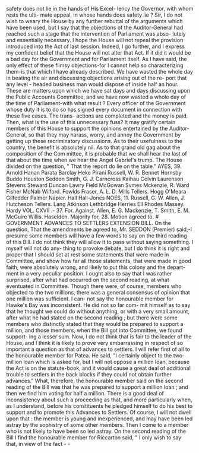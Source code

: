 safety does not lie in the hands of His Excel- lency the Governor, with whom rests the ulti- mate appeal, in whose hands does safety lie ? Sir, I do not wish to weary the House by any further rebuttal of the arguments which have been used, but I say that the objections of the Auditor-General had reached such a stage that the intervention of Parliament was abso- lutely and essentially necessary. I hope the House will not repeal the provision introduced into the Act of last session. Indeed, I go further, and I express my confident belief that the House will not alter that Act. If it did it would be a bad day for the Government and for Parliament itself. As I have said, the only effect of these flimsy objections-for I cannot help so characterizing them-is that which I have already described. We have wasted the whole day in beating the air and discussing objections arising out of the re- port that any level - headed business man would dispose of inside half an hour. These are matters upon which we have sat days and days discussing upon the Public Accounts Committee, and we have now wasted a whole day of the time of Parliament-with what result ? Every officer of the Government whose duty it is to do so has signed every document in connection with these five cases. The trans- actions are completed and the money is paid. Then, what is the use of this unnecessary fuss? It may gratify certain members of this House to support the opinions entertained by the Auditor-General, so that they may harass, worry, and annoy the Government by getting up these recriminatory discussions. As to their usefulness to the country, the benefit is absolutely nil. As to that grand old gag about the composition of the Com mittee, it is probable that we shall hear the last of that about the time when we hear the Angel Gabriel's trump. The House divided on the question, " That the report do lie on the table." AYES, 39. Arnold Hanan Parata Barclay Heke Pirani Russell, W. R. Bennet Hornsby Buddo Houston Seddon Smith, G. J. Carncross Kaihau Colvin Laurenson Stevens Steward Duncan Lawry Field McGowan Svmes Mckenzie, R. Ward Fisher McNab Wilford. Fowlds Fraser, A. L. D. Mills Tellers. Hogg O'Meara Gilfedder Palmer Napier. Hall Hall-Jones NOES, 11. Russell, G. W. Allen, J. Hutcheson Tellers. Lang Atkinson Lethbridge Herries Ell Rhodes Massey. Hardy VOL. CXVII .- 37. For. Against. Allen, E. G. Mackenzie, T. Smith, E. M. McGuire Willis. Haselden. Majority for, 28. Motion agreed to. # GOVERNMENT ADVANCES TO SETTLERS EXTENSION BILL. On the question, That the amendments be agreed to, Mr. SEDDON (Premier) said,-I presume some members will have a few words to say on the third reading of this Bill. I do not think they will allow it to pass without saying something. I myself will not do any- thing to provoke debate, but I do think it is right and proper that I should set at rest some statements that were made in Committee, and show how far all those statements, that were made in good faith, were absolutely wrong, and likely to put this colony and the depart- ment in a very peculiar position. I ought also to say that I was rather surprised, after what had occurred on the second reading, at what eventuated in Committee. Though there were, of course, members who objected to the two millions, there was a general consensus of opinion that one million was sufficient. I can- not say the honourable member for Hawke's Bay was inconsistent. He did not so far com- mit himself as to say that he thought we could do without anything, or with a very small amount, after what he had stated on the second reading ; but there were some members who distinctly stated that they would be prepared to support a million, and those members, when the Bill got into Committee, we found support- ing a lesser sum. Now, I do not think that is fair to the leader of the House, and I think it is likely to prove very embarrassing in respect of so important a question as that of advances to settlers. I will refer first of all to the honourable member for Patea. He said, "I certainly object to the two-million loan which is asked for, but I will not oppose a million loan, because the Act is on the statute-book, and it would cause a great deal of additional trouble to settlers in the back blocks if they could not obtain further advances." What, therefore, the honourable member said on the second reading of the Bill was that he was prepared to support a million loan ; and then we find him voting for half a million. There is a good deal of inconsistency about such a proceeding as that, and more particularly when, as I understand, before his constituents he pledged himself to do his best to support and to promote this Advances to Settlers. Of course, I will not dwell upon that : the member is young and inexperienced, and may have been led astray by the sophistry of some other members. Then I come to a member who is not likely to have been so led astray. On the second reading of the Bill I find the honourable member for Riccarton said, " I only wish to say that, in view of the fact - - 